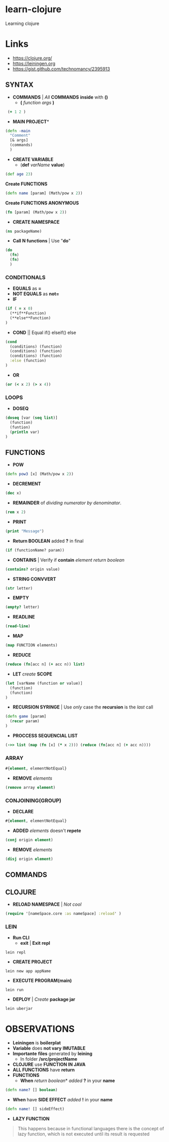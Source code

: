 # learn-clojure
Learning clojure

# Links
- https://clojure.org/
- https://leiningen.org
- https://gist.github.com/technomancy/2395913


## SYNTAX
- **COMMANDS** | _All_ **COMMANDS** **inside** with **()**
  - **(** _function_ _args_ **)**
```clojure
 (+ 1 2 )
```
- **MAIN PROJECT***
```clojure
(defn -main
  "Comment"
  [& args]
  (commands)
  )
  ```
- **CREATE VARIABLE**
  - (**def** _varName_ **value**)
```clojure
(def age 23)
```
**Create FUNCTIONS**
```clojure
(defn name [param] (Math/pow x 2))
```
**Create FUNCTIONS ANONYMOUS**
```clojure
(fn [param] (Math/pow x 2))
```

- **CREATE NAMESPACE**
```clojure
(ns packageName)
```
- **Call N functions** | Use "**do**"
```clojure
(do
  (fn)
  (fn)
  )
```


### CONDITIONALS
- **EQUALS** as **=**
- **NOT EQUALS** as **not=**
- **IF**
```clojure
(if ( = x 0)
  (**if**Function)
  (**else**Function)
)
```
- **COND** || Equal if() elseif() else
```clojure
(cond
  (conditions) (function)
  (conditions) (function)
  (conditions) (function)
  :else (function)
)
```
- **OR**
```clojure
(or (< x 2) (> x 4))
```


### LOOPS
- **DOSEQ**
```clojure
(doseq [var (seq list)]
  (function)
  (funtion)
  (println var)
)
```




## FUNCTIONS
- **POW**
```clojure
(defn pow3 [x] (Math/pow x 2))
```
- **DECREMENT**
```clojure
(dec x)
```
- **REMAINDER** of _dividing numerator by denominator_.
```clojure
(rem x 2)
```
- **PRINT**
```clojure
(print "Message")
```
- **Return BOOLEAN** added **?** in final
```clojure
(if (functionName? param))
```
- **CONTAINS** | Verify if **contain** _element_ _return boolean_
```clojure
(contains? origin value)
```
- **STRING CONVVERT**
```clojure
(str letter)
```
- **EMPTY**
```clojure
(empty? letter)
```
- **READLINE**
```clojure
(read-line)
```
- **MAP**
```clojure
(map FUNCTION elements)
```
- **REDUCE**
```clojure
(reduce (fn[acc n] (+ acc n)) list)
```
- **LET** _create_ **SCOPE**
```clojure
(let [varName (function or value)]
  (function)
  (function)
)
```
- **RECURSION SYRINGE** | Use _only_ case the **recursion** is the _last_ call
```clojure
(defn game [param]
  (recur param)
)
```
- **PROCCESS SEQUENCIAL LIST**
```clojure
(->> list (map (fn [x] (* x 2))) (reduce (fn[acc n] (+ acc n))))
```

### ARRAY
```clojure
#{element, elementNotEqual}
```
- **REMOVE** _elements_
```clojure
(remove array element)
```
### CONJOINING(GROUP)
- **DECLARE**
```clojure
#{element, elementNotEqual}
```
- **ADDED** _elements_ doesn't **repete**
```clojure
(conj origin element)
```
- **REMOVE** _elements_
```clojure
(disj origin element)
```





## COMMANDS

## CLOJURE
- **RELOAD NAMESPACE**  | _Not cool_
```clojure
(require '[nameSpace.core :as nameSpace] :reload' )
```

### LEIN
- **Run CLI**
  - **exit** | **Exit** **repl**
```shell
lein repl
```
- **CREATE PROJECT**
```shell
lein new app appName
```
- **EXECUTE PROGRAM(main)**
```shell
lein run
```
- **DEPLOY** | _Create_ **package jar**
```shell
lein uberjar
```



# OBSERVATIONS
- **Leiningen** is **boilerplat**
- **Variable** does **not vary** **IMUTABLE**
- **Importante** **files** generated by **leining**
  - In folder **/src/projectName**
- **CLOJURE** use **FUNCTION IN JAVA**
- **ALL FUNCTIONS** have **return**
- **FUNCTIONS**
  - **When** _return_ *boolean** _added_ **?** in your **name**
```clojure
(defn name? [] boolean)
```
  - **When** have **SIDE EFFECT**  _added_ **!** in your **name**
```clojure
(defn name! [] sideEffect)
```
- **LAZY FUNCTION**
> This happens because in functional languages there is the concept of lazy function, which is not executed until its result is requested
